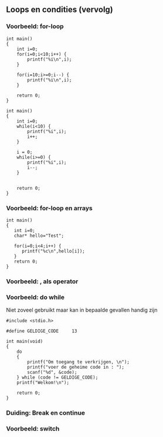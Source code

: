 ## Loops en condities (vervolg)


### Voorbeeld: for-loop

```{.c}
int main()
{
    int i=0;
    for(i=0;i<10;i++) {
        printf("%i\n",i);
    }

    for(i=10;i>=0;i--) {
        printf("%i\n",i);
    }

    return 0;
}

```

```{.c}
int main()
{
    int i=0;
    while(i<10) {
        printf("%i",i);
        i++;
    }
    
    i = 0;
    while(i>=0) {
        printf("%i",i);
        i--;
    }


    return 0;
}

```



### Voorbeeld: for-loop en arrays

```{.c}
int main()
{
   int i=0;
   char* hello="Test";

   for(i=0;i<4;i++) {
      printf("%c\n",hello[i]);
   }
   return 0;
}
```

### Voorbeeld: , als operator

### Voorbeeld: do while

Niet zoveel gebruikt maar kan in bepaalde gevallen handig zijn

```{.c}
#include <stdio.h>

#define GELDIGE_CODE     13

int main(void)
{
    do
    {
        printf("Om toegang te verkrijgen, \n");
        printf("voer de geheime code in : ");
        scanf("%d", &code);
    } while (code != GELDIGE_CODE);
    printf("Welkom!\n");

    return 0;
}
```


### Duiding: Break en continue





### Voorbeeld: switch




